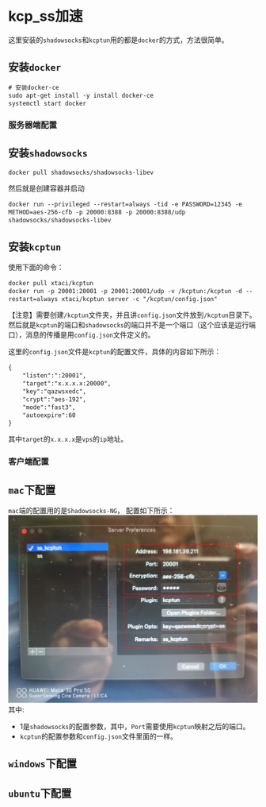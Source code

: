 # kcp_ss加速


这里安装的`shadowsocks`和`kcptun`用的都是`docker`的方式，方法很简单。

## 安装`docker`
```
# 安装docker-ce
sudo apt-get install -y install docker-ce
systemctl start docker
```
### 服务器端配置
## 安装`shadowsocks`
```
docker pull shadowsocks/shadowsocks-libev
```
然后就是创建容器并启动
```
docker run --privileged --restart=always -tid -e PASSWORD=12345 -e METHOD=aes-256-cfb -p 20000:8388 -p 20000:8388/udp shadowsocks/shadowsocks-libev
```

## 安装`kcptun`
使用下面的命令：
```
docker pull xtaci/kcptun
docker run -p 20001:20001 -p 20001:20001/udp -v /kcptun:/kcptun -d --restart=always xtaci/kcptun server -c "/kcptun/config.json"
```
【注意】需要创建`/kcptun`文件夹，并且讲`config.json`文件放到`/kcptun`目录下。然后就是`kcptun`的端口和`shadowsocks`的端口并不是一个端口（这个应该是运行端口），消息的传播是用`config.json`文件定义的。

这里的`config.json`文件是`kcptun`的配置文件，具体的内容如下所示：
```
{
    "listen":":20001",
    "target":"x.x.x.x:20000",
    "key":"qazwsxedc",
    "crypt":"aes-192",
    "mode":"fast3",
    "autoexpire":60
}
```
其中`target`的`x.x.x.x`是`vps`的`ip`地址。

### 客户端配置
## `mac`下配置
`mac`端的配置用的是`Shadowsocks-NG`，
配置如下所示：
![mac上Ss-NG配置参数](imgs/mac_images.jpg)
其中:
- 1是`shadowsocks`的配置参数，其中，`Port`需要使用`kcptun`映射之后的端口。
- `kcptun`的配置参数和`config.json`文件里面的一样。

## `windows`下配置


## `ubuntu`下配置



